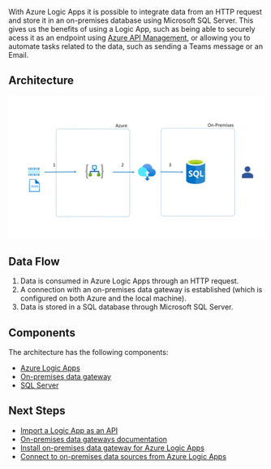 With Azure Logic Apps it is possible to integrate data from an HTTP request and store it in an on-premises database using Microsoft SQL Server. This gives us the benefits of using a Logic App, such as being able to securely acess it as an endpoint using [Azure API Management][Azure API Management], or allowing you to automate tasks related to the data, such as sending a Teams message or an Email. 



## Architecture
![Architecture diagram - Data Integration with Logic Apps and SQL Server](../media/logic-apps-data-integration.png)

## Data Flow

1. Data is consumed in Azure Logic Apps through an HTTP request.
2. A connection with an on-premises data gateway is established (which is configured on both Azure and the local machine).
3. Data is stored in a SQL database through Microsoft SQL Server.


## Components

The architecture has the following components:

- [Azure Logic Apps][Azure Logic Apps]
- [On-premises data gateway][On-premises data gateway]
- [SQL Server][SQL Server]


## Next Steps
- [Import a Logic App as an API][Import a Logic App as an API]
- [On-premises data gateways documentation][On-premises data gateways documentation]
- [Install on-premises data gateway for Azure Logic Apps][Install on-premises data gateway for Azure Logic Apps]
- [Connect to on-premises data sources from Azure Logic Apps][Connect to on-premises data sources from Azure Logic Apps]

[Azure API Management]: https://azure.microsoft.com/services/api-management/
[Azure Logic Apps]: https://docs.microsoft.com/azure/logic-apps/quickstart-create-first-logic-app-workflow
[Connect to on-premises data sources from Azure Logic Apps]: https://docs.microsoft.com/azure/logic-apps/logic-apps-gateway-connection
[Import a Logic App as an API]: https://docs.microsoft.com/azure/api-management/import-logic-app-as-api
[Install on-premises data gateway for Azure Logic Apps]: https://docs.microsoft.com/azure/logic-apps/logic-apps-gateway-install
[On-premises data gateway]: https://docs.microsoft.com/power-bi/connect-data/service-gateway-onprem
[On-premises data gateways documentation]: https://docs.microsoft.com/data-integration/gateway/
[SQL Server]: https://docs.microsoft.com/sql/?view=sql-server-ver15